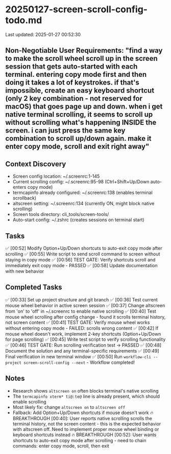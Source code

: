# 20250127-screen-scroll-config-todo.md
Last updated: 2025-01-27 00:52:30

## Non-Negotiable User Requirements: "find a way to make the scroll wheel scroll up in the screen session that gets auto-started with each terminal. entering copy mode first and then doing it takes a lot of keystrokes. if that's impossible, create an easy keyboard shortcut (only 2 key combination - not reserved for macOS) that goes page up and down. when i get native terminal scrolling, it seems to scroll up without scrolling what's happening INSIDE the screen. i can just press the same key combination to scroll up/down again. make it enter copy mode, scroll and exit right away"

## Context Discovery
- Screen config location: ~/.screenrc:1-145
- Current scrolling config: ~/.screenrc:95-98 (Ctrl+Shift+Up/Down auto-enters copy mode)
- termcapinfo already configured: ~/.screenrc:138 (enables terminal scrollback)
- altscreen setting: ~/.screenrc:134 (currently ON, might block native scrolling)
- Screen tools directory: cli_tools/screen-tools/
- Auto-start config: ~/.zshrc (creates sessions on terminal start)

## Tasks
✅ [00:52] Modify Option+Up/Down shortcuts to auto-exit copy mode after scrolling
✅ [00:55] Write script to send scroll command to screen without staying in copy mode
✅ [00:56] TEST GATE: Verify shortcuts scroll and immediately exit copy mode - PASSED
✅ [00:58] Update documentation with new behavior

## Completed Tasks
✅ [00:33] Set up project structure and git branch
✅ [00:36] Test current mouse wheel behavior in active screen session
✅ [00:37] Change altscreen from 'on' to 'off' in ~/.screenrc to enable native scrolling
✅ [00:40] Test mouse wheel scrolling after config change - found it scrolls terminal history, not screen content
✅ [00:41] TEST GATE: Verify mouse wheel works without entering copy mode - FAILED: scrolls wrong content
✅ [00:42] If mouse wheel doesn't work, implement 2-key shortcuts (Option+Up/Down for page scrolling)
✅ [00:45] Write test script to verify scrolling functionality
✅ [00:46] TEST GATE: Run scrolling verification test → PASSED
✅ [00:48] Document the solution and any terminal-specific requirements
✅ [00:49] Final verification in new terminal window
✅ [00:50] Run `workflow-cli --project screen-scroll-config --next` - Workflow completed!

## Notes
- Research shows `altscreen on` often blocks terminal's native scrolling
- The `termcapinfo xterm* ti@:te@` line is already present, which should enable scrolling
- Most likely fix: change `altscreen on` to `altscreen off`
- Fallback: Add Option+Up/Down shortcuts if mouse doesn't work
🔥 BREAKTHROUGH [00:40]: User reports native scrolling scrolls the terminal history, not the screen content - this is the expected behavior with altscreen off. Need to implement proper mouse wheel binding or keyboard shortcuts instead
🔥 BREAKTHROUGH [00:52]: User wants shortcuts to auto-exit copy mode after scrolling - need to chain commands: enter copy mode, scroll, then exit